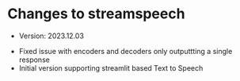 # Changes to streamspeech
* Version: 2023.12.03
- Fixed issue with encoders and decoders only outputtting a single response 
- Initial version supporting streamlit based Text to Speech 